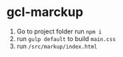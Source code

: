 # gcl-marckup

1. Go to project folder run `npm i`
2. run `gulp default` to build `main.css`
3. run `/src/markup/index.html`
